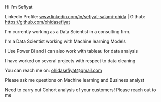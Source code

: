 Hi I'm Sefiyat


Linkedin Profile: www.linkedin.com/in/sefiyat-salami-ohida | Github: https://github.com/ohidasefiyat

I'm currently working as a Data Scientist in a consulting firm.

I'm a Data Scientist working with Machine learning Models

I Use Power Bi and i can also work with tableau for data analysis

I have worked on several projects with respect to data cleaning

You can reach me on: ohidasefiyat@gmail.com

Please ask me questions on Machine learning and Business analyst

Need to carry out Cohort analysis of your customers! Please reach out to me
